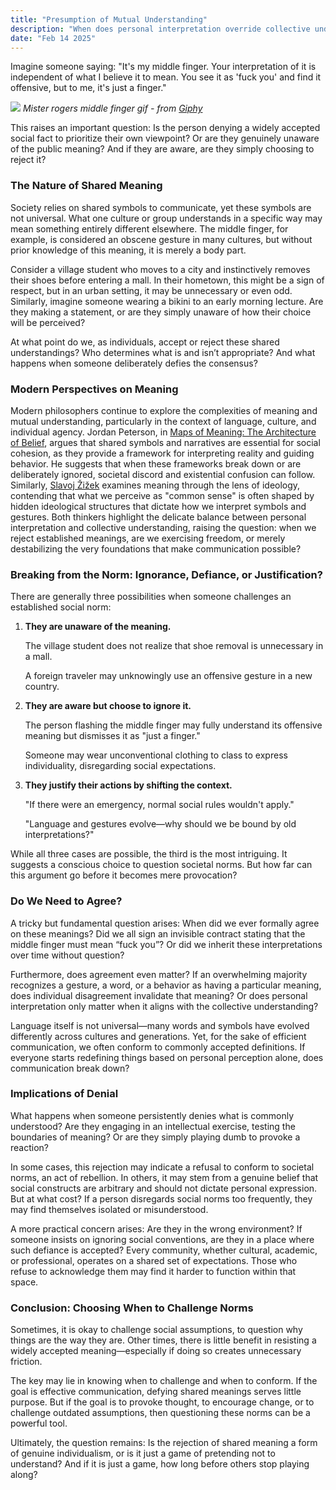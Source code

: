 ```yaml
---
title: "Presumption of Mutual Understanding"
description: "When does personal interpretation override collective understanding, and what are the consequences of rejecting shared meanings in society?"
date: "Feb 14 2025"
---
```


Imagine someone saying:
"It's my middle finger. Your interpretation of it is independent of what I believe it to mean. You see it as 'fuck you' and find it offensive, but to me, it's just a finger."

![](https://media1.giphy.com/media/44Eq3Ab5LPYn6/giphy.gif?cid=6c09b952fxgd6resazszvbjmhawjog7cb6xctmbrbdxi5dfj&ep=v1_internal_gif_by_id&rid=giphy.gif&ct=g)
_Mister rogers middle finger gif - from [Giphy](https://media1.giphy.com/media/44Eq3Ab5LPYn6/giphy.gif?cid=6c09b952fxgd6resazszvbjmhawjog7cb6xctmbrbdxi5dfj&ep=v1_internal_gif_by_id&rid=giphy.gif&ct=g)_

This raises an important question: Is the person denying a widely accepted social fact to prioritize their own viewpoint? Or are they genuinely unaware of the public meaning? And if they are aware, are they simply choosing to reject it?

### The Nature of Shared Meaning

Society relies on shared symbols to communicate, yet these symbols are not universal. What one culture or group understands in a specific way may mean something entirely different elsewhere. The middle finger, for example, is considered an obscene gesture in many cultures, but without prior knowledge of this meaning, it is merely a body part.

Consider a village student who moves to a city and instinctively removes their shoes before entering a mall. In their hometown, this might be a sign of respect, but in an urban setting, it may be unnecessary or even odd. Similarly, imagine someone wearing a bikini to an early morning lecture. Are they making a statement, or are they simply unaware of how their choice will be perceived?

At what point do we, as individuals, accept or reject these shared understandings? Who determines what is and isn’t appropriate? And what happens when someone deliberately defies the consensus?

### Modern Perspectives on Meaning

Modern philosophers continue to explore the complexities of meaning and mutual understanding, particularly in the context of language, culture, and individual agency. Jordan Peterson, in [Maps of Meaning: The Architecture of Belief](https://wikipedia.org/wiki/Maps_of_Meaning), argues that shared symbols and narratives are essential for social cohesion, as they provide a framework for interpreting reality and guiding behavior. He suggests that when these frameworks break down or are deliberately ignored, societal discord and existential confusion can follow. Similarly, [Slavoj Žižek](https://wikipedia.org/wiki/Slavoj_%C5%BDi%C5%BEek) examines meaning through the lens of ideology, contending that what we perceive as "common sense" is often shaped by hidden ideological structures that dictate how we interpret symbols and gestures. Both thinkers highlight the delicate balance between personal interpretation and collective understanding, raising the question: when we reject established meanings, are we exercising freedom, or merely destabilizing the very foundations that make communication possible?

### Breaking from the Norm: Ignorance, Defiance, or Justification?

There are generally three possibilities when someone challenges an established social norm:

1. **They are unaware of the meaning.**

    The village student does not realize that shoe removal is unnecessary in a mall.

    A foreign traveler may unknowingly use an offensive gesture in a new country.

2. **They are aware but choose to ignore it.**

    The person flashing the middle finger may fully understand its offensive meaning but dismisses it as "just a finger."

    Someone may wear unconventional clothing to class to express individuality, disregarding social expectations.

3. **They justify their actions by shifting the context.**

    "If there were an emergency, normal social rules wouldn't apply."

    "Language and gestures evolve—why should we be bound by old interpretations?"

While all three cases are possible, the third is the most intriguing. It suggests a conscious choice to question societal norms. But how far can this argument go before it becomes mere provocation?

### Do We Need to Agree?

A tricky but fundamental question arises: When did we ever formally agree on these meanings? Did we all sign an invisible contract stating that the middle finger must mean “fuck you”? Or did we inherit these interpretations over time without question?

Furthermore, does agreement even matter? If an overwhelming majority recognizes a gesture, a word, or a behavior as having a particular meaning, does individual disagreement invalidate that meaning? Or does personal interpretation only matter when it aligns with the collective understanding?

Language itself is not universal—many words and symbols have evolved differently across cultures and generations. Yet, for the sake of efficient communication, we often conform to commonly accepted definitions. If everyone starts redefining things based on personal perception alone, does communication break down?

### Implications of Denial

What happens when someone persistently denies what is commonly understood? Are they engaging in an intellectual exercise, testing the boundaries of meaning? Or are they simply playing dumb to provoke a reaction?

In some cases, this rejection may indicate a refusal to conform to societal norms, an act of rebellion. In others, it may stem from a genuine belief that social constructs are arbitrary and should not dictate personal expression. But at what cost? If a person disregards social norms too frequently, they may find themselves isolated or misunderstood.

A more practical concern arises: Are they in the wrong environment? If someone insists on ignoring social conventions, are they in a place where such defiance is accepted? Every community, whether cultural, academic, or professional, operates on a shared set of expectations. Those who refuse to acknowledge them may find it harder to function within that space.

### Conclusion: Choosing When to Challenge Norms

Sometimes, it is okay to challenge social assumptions, to question why things are the way they are. Other times, there is little benefit in resisting a widely accepted meaning—especially if doing so creates unnecessary friction.

The key may lie in knowing when to challenge and when to conform. If the goal is effective communication, defying shared meanings serves little purpose. But if the goal is to provoke thought, to encourage change, or to challenge outdated assumptions, then questioning these norms can be a powerful tool.

Ultimately, the question remains: Is the rejection of shared meaning a form of genuine individualism, or is it just a game of pretending not to understand? And if it is just a game, how long before others stop playing along?
